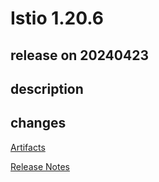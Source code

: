 # Istio 1.20.6

## release on 20240423

## description

## changes

<a href="http://gcsweb.istio.io/gcs/istio-release/releases/1.20.6/" rel="nofollow">Artifacts</a>

<a href="https://istio.io/news/releases/1.20.x/announcing-1.20.6/" rel="nofollow">Release Notes</a>

